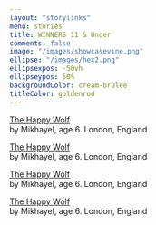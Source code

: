 ```yaml
---
layout: "storylinks"
menu: stories
title: WINNERS 11 & Under 
comments: false
image: "/images/showcasevine.png"
ellipse: "/images/hex2.png"
ellipsexpos: -50vh 
ellipseypos: 50%
backgroundColor: cream-brulee
titleColor: goldenrod
---
```

<p><a class=storylink href="/stories/happy-wolf">The Happy Wolf </a><br>
by Mikhayel, age 6. London, England</p>

<p><a class=storylink href="/stories/happy-wolf">The Happy Wolf </a><br>
by Mikhayel, age 6. London, England</p>

<p><a class=storylink href="/stories/happy-wolf">The Happy Wolf </a><br>
by Mikhayel, age 6. London, England</p>

<p><a class=storylink href="/stories/happy-wolf">The Happy Wolf </a><br>
by Mikhayel, age 6. London, England</p>


